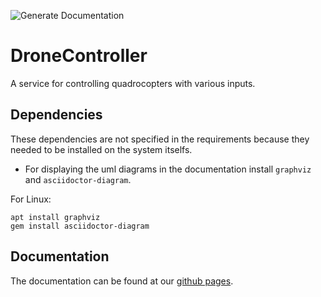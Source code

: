 ![Generate Documentation](https://github.com/Segelzwerg/DroneController/workflows/Generate%20Documentation/badge.svg)
# DroneController
A service for controlling quadrocopters with various inputs.

## Dependencies
These dependencies are not specified in the requirements because they needed to be installed on the system itselfs.
- For displaying the uml diagrams in the documentation install `graphviz` and `asciidoctor-diagram`.

For Linux: 
```console
apt install graphviz
gem install asciidoctor-diagram
```

## Documentation
The documentation can be found at our [github pages](https://treeandsea.github.io/DroneController/).
